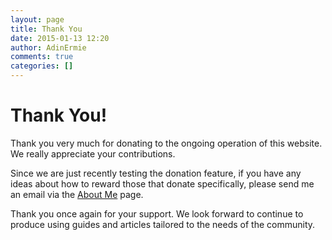 ```yaml
---
layout: page
title: Thank You
date: 2015-01-13 12:20
author: AdinErmie
comments: true
categories: []
---
```

<h1>Thank You!</h1>
Thank you very much for donating to the ongoing operation of this website. We really appreciate your contributions.

Since we are just recently testing the donation feature, if you have any ideas about how to reward those that donate specifically, please send me an email via the <a title="About Me" href="http://adinermie.com/about/">About Me</a> page.

Thank you once again for your support. We look forward to continue to produce using guides and articles tailored to the needs of the community.
